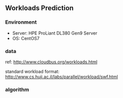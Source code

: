 ##  Workloads Prediction

### Environment
- Server: HPE ProLiant DL380 Gen9 Server
- OS:  CentOS7

### data

ref: <http://www.cloudbus.org/workloads.html>

standard workload format: <http://www.cs.huji.ac.il/labs/parallel/workload/swf.html>

### algorithm

